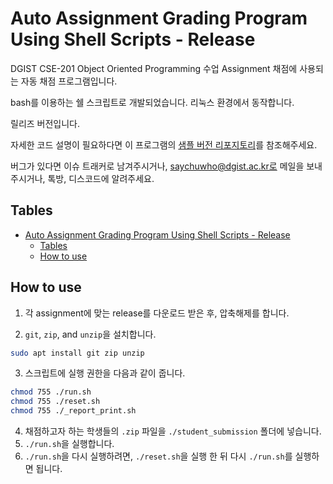 # Auto Assignment Grading Program Using Shell Scripts - Release

DGIST CSE-201 Object Oriented Programming 수업 Assignment 채점에 사용되는 자동 채점 프로그램입니다.

bash를 이용하는 쉘 스크립트로 개발되었습니다. 리눅스 환경에서 동작합니다.

릴리즈 버전입니다. 

자세한 코드 설명이 필요하다면 이 프로그램의 [샘플 버전 리포지토리](https://github.com/saychuwho/auto_grading)를 참조해주세요.

버그가 있다면 이슈 트래커로 남겨주시거나, saychuwho@dgist.ac.kr로 메일을 보내주시거나, 톡방, 디스코드에 알려주세요.

## Tables

- [Auto Assignment Grading Program Using Shell Scripts - Release](#auto-assignment-grading-program-using-shell-scripts---release)
  - [Tables](#tables)
  - [How to use](#how-to-use)

## How to use

1. 각 assignment에 맞는 release를 다운로드 받은 후, 압축해제를 합니다.

2. `git`, `zip`, and `unzip`을 설치합니다.
```bash
sudo apt install git zip unzip
```

3. 스크립트에 실행 권한을 다음과 같이 줍니다.
```bash
chmod 755 ./run.sh
chmod 755 ./reset.sh
chmod 755 ./_report_print.sh
```

4. 채점하고자 하는 학생들의 `.zip` 파일을 `./student_submission` 폴더에 넣습니다.
5. `./run.sh`을 실행합니다.
6. `./run.sh`을 다시 실행하려면, `./reset.sh`을 실행 한 뒤 다시 `./run.sh`를 실행하면 됩니다. 
